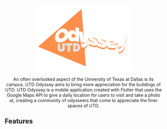 <p align="center"> <img src="https://raw.githubusercontent.com/muaazabed/odyssey_utd/main/assets/odessey_utd.png" alt="HTML5 Icon" style="width:60%;height:60%;"/> </p>
<div align="center">An often overlooked aspect of the University of Texas at Dallas is its campus. UTD Odyssey aims to bring more appreciation for the buildings of UTD. UTD Odyssey is a mobile application created with Flutter that uses the Google Maps API to give a daily location for users to visit and take a photo at, creating a community of odysseers that come to appreciate the finer spaces of UTD. </div>

## Features
